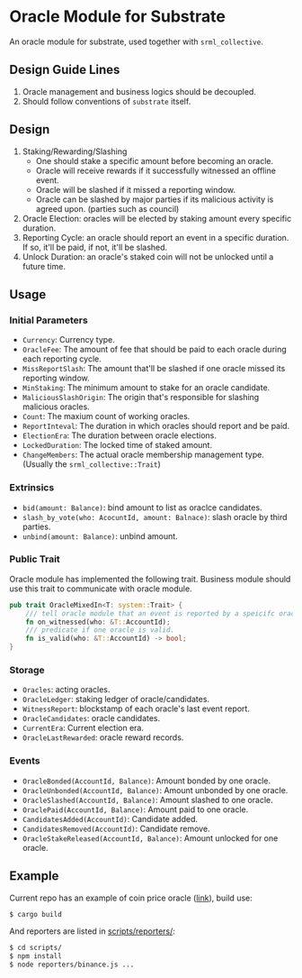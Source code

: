 # Oracle Module for Substrate

An oracle module for substrate, used together with `srml_collective`.

## Design Guide Lines

1. Oracle management and business logics should be decoupled.
2. Should follow conventions of `substrate` itself.

## Design

1. Staking/Rewarding/Slashing
    * One should stake a specific amount before becoming an oracle.
    * Oracle will receive rewards if it successfully witnessed an offline event.
    * Oracle will be slashed if it missed a reporting window.
    * Oracle can be slashed by major parties if its malicious activity is agreed upon. (parties such as council)
2. Oracle Election: oracles will be elected by staking amount every specific duration.
3. Reporting Cycle: an oracle should report an event in a specific duration. If so, it'll be paid, if not, it'll be slashed.
4. Unlock Duration: an oracle's staked coin will not be unlocked until a future time.

## Usage
### Initial Parameters

* `Currency`: Currency type.
* `OracleFee`: The amount of fee that should be paid to each oracle during each reporting cycle.
* `MissReportSlash`: The amount that'll be slashed if one oracle missed its reporting window.
* `MinStaking`: The minimum amount to stake for an oracle candidate.
* `MaliciousSlashOrigin`: The origin that's responsible for slashing malicious oracles.
* `Count`: The maxium count of working oracles.
* `ReportInteval`: The duration in which oracles should report and be paid.
* `ElectionEra`: The duration between oracle elections.
* `LockedDuration`: The locked time of staked amount.
* `ChangeMembers`: The actual oracle membership management type. (Usually the `srml_collective::Trait`)

### Extrinsics

* `bid(amount: Balance)`: bind amount to list as oraclce candidates.
* `slash_by_vote(who: AcocuntId, amount: Balnace)`: slash oracle by third parties.
* `unbind(amount: Balance)`: unbind amount.

### Public Trait

Oracle module has implemented the following trait. Business module should use this trait to
communicate with oracle module.

```rust
pub trait OracleMixedIn<T: system::Trait> {
    /// tell oracle module that an event is reported by a speicifc oracle.
    fn on_witnessed(who: &T::AccountId);
    /// predicate if one oracle is valid.
    fn is_valid(who: &T::AccountId) -> bool;
}
```

### Storage

* `Oracles`: acting oracles.
* `OracleLedger`: staking ledger of oracle/candidates.
* `WitnessReport`: blockstamp of each oracle's last event report.
* `OracleCandidates`: oracle candidates.
* `CurrentEra`: Current election era.
* `OracleLastRewarded`: oracle reward records.

### Events


* `OracleBonded(AccountId, Balance)`: Amount bonded by one oracle.
* `OracleUnbonded(AccountId, Balance)`: Amount unbonded by one oracle.
* `OracleSlashed(AccountId, Balance)`: Amount slashed to one oracle.
* `OraclePaid(AccountId, Balance)`: Amount paid to one oracle.
* `CandidatesAdded(AccountId)`: Candidate added.
* `CandidatesRemoved(AccountId)`: Candidate remove.
* `OracleStakeReleased(AccountId, Balance)`: Amount unlocked for one oracle.

## Example

Current repo has an example of coin price oracle ([link](price/src/lib.rs)), build use:

```bash
$ cargo build
```

And reporters are listed in [scripts/reporters/](scripts/reporters):

```bash
$ cd scripts/
$ npm install
$ node reporters/binance.js ...
```
